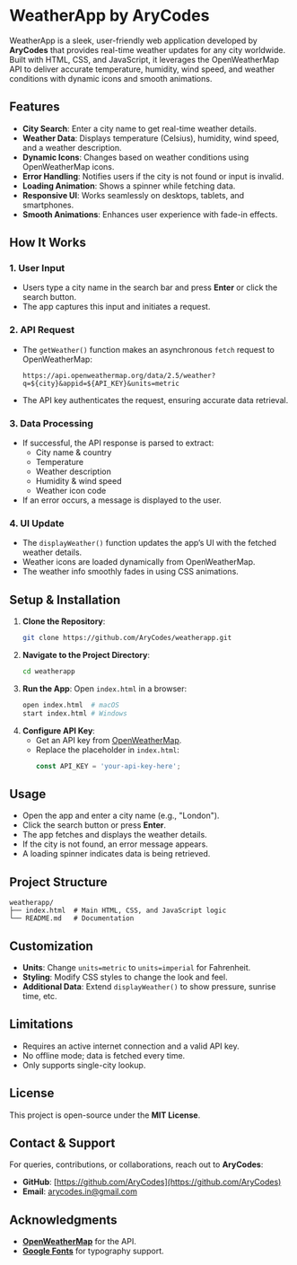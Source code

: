# WeatherApp by AryCodes

WeatherApp is a sleek, user-friendly web application developed by **AryCodes** that provides real-time weather updates for any city worldwide. Built with HTML, CSS, and JavaScript, it leverages the OpenWeatherMap API to deliver accurate temperature, humidity, wind speed, and weather conditions with dynamic icons and smooth animations.

## Features

- **City Search**: Enter a city name to get real-time weather details.
- **Weather Data**: Displays temperature (Celsius), humidity, wind speed, and a weather description.
- **Dynamic Icons**: Changes based on weather conditions using OpenWeatherMap icons.
- **Error Handling**: Notifies users if the city is not found or input is invalid.
- **Loading Animation**: Shows a spinner while fetching data.
- **Responsive UI**: Works seamlessly on desktops, tablets, and smartphones.
- **Smooth Animations**: Enhances user experience with fade-in effects.

## How It Works

### 1. User Input
- Users type a city name in the search bar and press **Enter** or click the search button.
- The app captures this input and initiates a request.

### 2. API Request
- The `getWeather()` function makes an asynchronous `fetch` request to OpenWeatherMap:
  ```
  https://api.openweathermap.org/data/2.5/weather?q=${city}&appid=${API_KEY}&units=metric
  ```
- The API key authenticates the request, ensuring accurate data retrieval.

### 3. Data Processing
- If successful, the API response is parsed to extract:
  - City name & country
  - Temperature
  - Weather description
  - Humidity & wind speed
  - Weather icon code
- If an error occurs, a message is displayed to the user.

### 4. UI Update
- The `displayWeather()` function updates the app’s UI with the fetched weather details.
- Weather icons are loaded dynamically from OpenWeatherMap.
- The weather info smoothly fades in using CSS animations.

## Setup & Installation

1. **Clone the Repository**:
   ```bash
   git clone https://github.com/AryCodes/weatherapp.git
   ```
2. **Navigate to the Project Directory**:
   ```bash
   cd weatherapp
   ```
3. **Run the App**:
   Open `index.html` in a browser:
   ```bash
   open index.html  # macOS
   start index.html # Windows
   ```
4. **Configure API Key**:
   - Get an API key from [OpenWeatherMap](https://openweathermap.org/).
   - Replace the placeholder in `index.html`:
     ```javascript
     const API_KEY = 'your-api-key-here';
     ```

## Usage

- Open the app and enter a city name (e.g., "London").
- Click the search button or press **Enter**.
- The app fetches and displays the weather details.
- If the city is not found, an error message appears.
- A loading spinner indicates data is being retrieved.

## Project Structure

```
weatherapp/
├── index.html  # Main HTML, CSS, and JavaScript logic
└── README.md   # Documentation
```

## Customization

- **Units**: Change `units=metric` to `units=imperial` for Fahrenheit.
- **Styling**: Modify CSS styles to change the look and feel.
- **Additional Data**: Extend `displayWeather()` to show pressure, sunrise time, etc.

## Limitations

- Requires an active internet connection and a valid API key.
- No offline mode; data is fetched every time.
- Only supports single-city lookup.

## License

This project is open-source under the **MIT License**.

## Contact & Support

For queries, contributions, or collaborations, reach out to **AryCodes**:

- **GitHub**: [https://github.com/AryCodes](https://github.com/AryCodes)
- **Email**: [arycodes.in@gmail.com](mailto:arycodes.in@gmail.com)

## Acknowledgments

- **[OpenWeatherMap](https://openweathermap.org/)** for the API.
- **[Google Fonts](https://fonts.google.com/)** for typography support.


